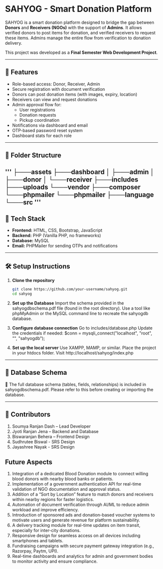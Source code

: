 # SAHYOG - Smart Donation Platform

SAHYOG is a smart donation platform designed to bridge the gap between **Donors** and **Receivers (NGOs)** with the support of **Admins**. It allows verified donors to post items for donation, and verified receivers to request these items. Admins manage the entire flow from verification to donation delivery.

This project was developed as a **Final Semester Web Development Project**.

---

## 🌟 Features

- Role-based access: Donor, Receiver, Admin
- Secure registration with document verification
- Donors can post donation items (with images, expiry, location)
- Receivers can view and request donations
- Admin approval flow for:
  - User registrations
  - Donation requests
  - Pickup coordination
- Notifications via dashboard and email
- OTP-based password reset system
- Dashboard stats for each role

---

## 📁 Folder Structure
'''
├───assets
├───dashboard
│   ├───admin
│   ├───donor
│   └───receiver
├───includes
├───uploads
└───vendor
    ├───composer
    └───phpmailer
        └───phpmailer
            ├───language
            └───src
'''
---

## 🧩 Tech Stack

- **Frontend:** HTML, CSS, Bootstrap, JavaScript
- **Backend:** PHP (Vanilla PHP, no frameworks)
- **Database:** MySQL
- **Email:** PHPMailer for sending OTPs and notifications

---

## 🛠️ Setup Instructions

1. **Clone the repository**
   ```bash
   git clone https://github.com/your-username/sahyog.git
   cd sahyog
2. **Set up the Database**
   Import the schema provided in the sahyogdbschema.pdf file (found in the root directory).
   Use a tool like phpMyAdmin or the MySQL command line to recreate the sahyogdb database.
   
3. **Configure database connection**
   Go to includes/database.php
   Update the credentials if needed:
   $conn = mysqli_connect("localhost", "root", "", "sahyogdb");

4. **Set up the local server**
   Use XAMPP, MAMP, or similar.
   Place the project in your htdocs folder.
   Visit http://localhost/sahyog/index.php
   
-----

## 📄 Database Schema
📌 The full database schema (tables, fields, relationships) is included in sahyogdbschema.pdf.
Please refer to this before creating or importing the database.

--------

## 🤝 Contributors
1. Soumya Ranjan Dash – Lead Developer
2. Jyoti Ranjan Jena – Backend and Database
3. Biswaranjan Behera – Frontend Design
4. Sudhrutee Biswal - SRS Design
5. Jayashree Nayak - SRS Design

## Future Aspects
1. Integration of a dedicated Blood Donation module to connect willing blood donors with nearby blood banks or patients.
2. Implementation of a government authentication API for real-time validation of NGO documentation and approval status.
3. Addition of a “Sort by Location” feature to match donors and receivers within nearby regions for faster logistics.
4. Automation of document verification through AI/ML to reduce admin workload and improve efficiency.
5. Introduction of sponsored ads and donation-based voucher systems to motivate users and generate revenue for platform sustainability.
6. A delivery tracking module for real-time updates on item transit, especially for inter-city donations.
7. Responsive design for seamless access on all devices including smartphones and tablets.
8. Fundraising campaigns with secure payment gateway integration (e.g., Razorpay, Paytm, UPI).
9. Real-time dashboards and analytics for admin and government bodies to monitor activity and ensure compliance. 
